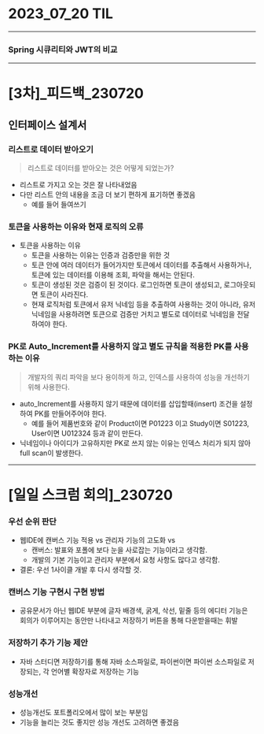# 2023_07_20 TIL
---
### Spring 시큐리티와 JWT의 비교
---

# [3차]_피드백_230720
## 인터페이스 설계서
### 리스트로 데이터 받아오기
> 리스트로 데이터를 받아오는 것은 어떻게 되었는가?
- 리스트로 가지고 오는 것은 잘 나타내었음
- 다만 리스트 안의 내용을 조금 더 보기 편하게 표기하면 좋겠음
    - 예를 들어 들여쓰기
### 토큰을 사용하는 이유와 현재 로직의 오류
- 토큰을 사용하는 이유
    - 토큰을 사용하는 이유는 인증과 검증만을 위한 것
    - 토큰 안에 여러 데이터가 들어가지만 토큰에서 데이터를 추출해서 사용하거나, 토큰에 있는 데이터를 이용해 조회, 파악을 해서는 안된다.
    - 토큰이 생성된 것은 검증이 된 것이다. 로그인하면 토큰이 생성되고, 로그아웃되면 토큰이 사라진다.
    - 현재 로직처럼 토큰에서 유저 닉네임 등을 추출하여 사용하는 것이 아니라, 유저 닉네임을 사용하려면 토큰으로 검증만 거치고 별도로 데이터로 닉네임을 전달하여야 한다.
### PK로 Auto_Increment를 사용하지 않고 별도 규칙을 적용한 PK를 사용하는 이유
> 개발자의 쿼리 파악을 보다 용이하게 하고, 인덱스를 사용하여 성능을 개선하기 위해 사용한다.
- auto_Increment를 사용하지 않기 때문에 데이터를 삽입할때(insert) 조건을 설정하여 PK를 만들어주어야 한다.
    - 예를 들어 제품번호와 같이 Product이면 P01223 이고 Study이면 S01223, User이면 U012324 등과 같이 만든다.
- 닉네임이나 아이디가 고유하지만 PK로 쓰지 않는 이유는 인덱스 처리가 되지 않아 full scan이 발생한다.
---

# [일일 스크럼 회의]_230720
### 우선 순위 판단
- 웹IDE에 캔버스 기능 적용 vs 관리자 기능의 고도화 vs
    - 캔버스: 발표와 포폴에 보다 눈을 사로잡는 기능이라고 생각함.
    - 개발의 기본 기능이고 관리자 부분에서 요청 사항도 많다고 생각함.
- 결론: 우선 1사이클 개발 후 다시 생각할 것.
### 캔버스 기능 구현시 구현 방법
- 공유문서가 아닌 웹IDE 부분에 글자 배경색, 굵게, 삭선, 밑줄 등의 에디터 기능은 회의가 이루어지는 동안만 나타내고 저장하기 버튼을 통해 다운받을때는 휘발
### 저장하기 추가 기능 제안
- 자바 스터디면 저장하기를 통해 자바 소스파일로, 파이썬이면 파이썬 소스파일로 저장되는, 각 언어별 확장자로 저장하는 기능
### 성능개선
- 성능개선도 포트폴리오에서 많이 보는 부분임
- 기능을 늘리는 것도 좋지만 성능 개선도 고려하면 좋겠음

